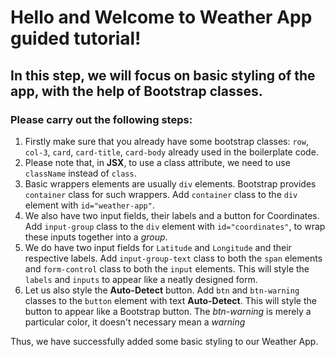 # Hello and Welcome to **Weather App** guided tutorial!

## In this step, we will focus on basic styling of the app, with the help of Bootstrap classes.

### Please carry out the following steps:

<ol>
	<li>Firstly make sure that you already have some bootstrap classes: <code>row</code>, <code>col-3</code>, <code>card</code>, <code>card-title</code>, <code>card-body</code> already used in the boilerplate code.</li>
	<li>Please note that, in <b>JSX</b>, to use a class attribute, we need to use <code>className</code> instead of <code>class</code>.</li>
	<li>Basic wrappers elements are usually <code>div</code> elements. Bootstrap provides <code>container</code> class for such wrappers. Add <code>container</code> class to the <code>div</code> element with <code>id="weather-app"</code>.</li>
	<li>We also have two input fields, their labels and a button for Coordinates. Add <code>input-group</code> class to the <code>div</code> element with <code>id="coordinates"</code>, to wrap these inputs together into a <i>group</i>.</li>
	<li>We do have two input fields for <code>Latitude</code> and <code>Longitude</code> and their respective labels. Add <code>input-group-text</code> class to both the <code>span</code> elements and <code>form-control</code> class to both the <code>input</code> elements. This will style the <code>labels</code> and <code>inputs</code> to appear like a neatly designed form.</li>
	<li>Let us also style the <b>Auto-Detect</b> button. Add <code>btn</code> and <code>btn-warning</code> classes to the <code>button</code> element with text <b>Auto-Detect</b>. This will style the button to appear like a Bootstrap button. The <i>btn-warning</i> is merely a particular color, it doesn't necessary mean a <i>warning</i></li>
	
</ol>

Thus, we have successfully added some basic styling to our Weather App.

